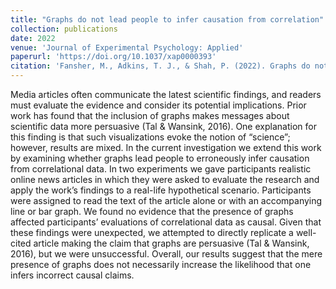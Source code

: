 ```yaml
---
title: "Graphs do not lead people to infer causation from correlation"
collection: publications
date: 2022
venue: 'Journal of Experimental Psychology: Applied'
paperurl: 'https://doi.org/10.1037/xap0000393'
citation: 'Fansher, M., Adkins, T. J., & Shah, P. (2022). Graphs do not lead people to infer causation from correlation. Journal of Experimental Psychology: Applied. Advance online publication.'
---
```


Media articles often communicate the latest scientific findings, and readers must evaluate the evidence and consider its potential implications. Prior work has found that the inclusion of graphs makes messages about scientific data more persuasive (Tal & Wansink, 2016). One explanation for this finding is that such visualizations evoke the notion of “science”; however, results are mixed. In the current investigation we extend this work by examining whether graphs lead people to erroneously infer causation from correlational data. In two experiments we gave participants realistic online news articles in which they were asked to evaluate the research and apply the work’s findings to a real-life hypothetical scenario. Participants were assigned to read the text of the article alone or with an accompanying line or bar graph. We found no evidence that the presence of graphs affected participants’ evaluations of correlational data as causal. Given that these findings were unexpected, we attempted to directly replicate a well-cited article making the claim that graphs are persuasive (Tal & Wansink, 2016), but we were unsuccessful. Overall, our results suggest that the mere presence of graphs does not necessarily increase the likelihood that one infers incorrect causal claims. 
